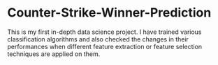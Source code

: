 # Counter-Strike-Winner-Prediction
This is my first in-depth data science project. I have trained various classification algorithms and also checked the changes in their performances when different feature extraction or feature selection techniques are applied on them.
